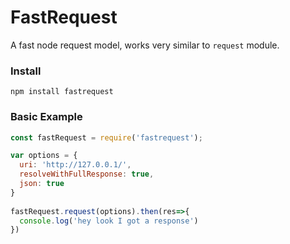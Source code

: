 # FastRequest
A fast node request model, works very similar to `request` module.

### Install
```
npm install fastrequest
```

### Basic Example 
```js
const fastRequest = require('fastrequest');

var options = {
  uri: 'http://127.0.0.1/',
  resolveWithFullResponse: true,
  json: true
}
  
fastRequest.request(options).then(res=>{
  console.log('hey look I got a response')
}) 


```

